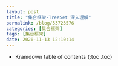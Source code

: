 ```yaml
---
layout: post
title: "集合框架-TreeSet 深入理解"
permalink: /blog/53723576
categories: [集合框架]
tags: [集合框架]
date: 2020-11-13 12:10:14
---
```


* Kramdown table of contents
{:toc .toc}
